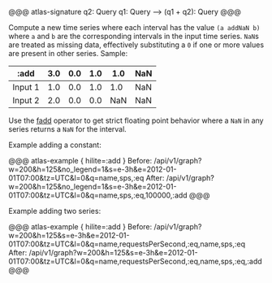 @@@ atlas-signature
q2: Query
q1: Query
-->
(q1 + q2): Query
@@@

Compute a new time series where each interval has the value `(a addNaN b)` where `a`
and `b` are the corresponding intervals in the input time series. `NaN`s are treated as
 missing data, effectively substituting a `0` if one or more values are present in other
series. Sample:

:add    | 3.0 | 0.0 | 1.0 | 1.0 | NaN |
---------|-----|-----|-----|-----|-----|
Input 1 | 1.0 | 0.0 | 1.0 | 1.0 | NaN |
Input 2 | 2.0 | 0.0 | 0.0 | NaN | NaN |

Use the [fadd](fadd) operator to get strict floating point behavior where a `NaN` in any
series returns a `NaN` for the interval.

Example adding a constant:

@@@ atlas-example { hilite=:add }
Before: /api/v1/graph?w=200&h=125&no_legend=1&s=e-3h&e=2012-01-01T07:00&tz=UTC&l=0&q=name,sps,:eq
After: /api/v1/graph?w=200&h=125&no_legend=1&s=e-3h&e=2012-01-01T07:00&tz=UTC&l=0&q=name,sps,:eq,100000,:add
@@@

Example adding two series:

@@@ atlas-example { hilite=:add }
Before: /api/v1/graph?w=200&h=125&s=e-3h&e=2012-01-01T07:00&tz=UTC&l=0&q=name,requestsPerSecond,:eq,name,sps,:eq
After: /api/v1/graph?w=200&h=125&s=e-3h&e=2012-01-01T07:00&tz=UTC&l=0&q=name,requestsPerSecond,:eq,name,sps,:eq,:add
@@@